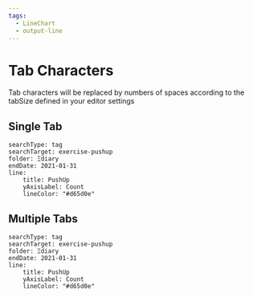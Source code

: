 ```yaml
---
tags:
  - LineChart
  - output-line
---
```

# Tab Characters

Tab characters will be replaced by numbers of spaces according to the tabSize defined in your editor settings

## Single Tab

```tracker
searchType: tag
searchTarget: exercise-pushup
folder: Ξdiary
endDate: 2021-01-31
line:
	title: PushUp
    yAxisLabel: Count
    lineColor: "#d65d0e"
```

## Multiple Tabs

```tracker
searchType: tag
searchTarget: exercise-pushup
folder: Ξdiary
endDate: 2021-01-31
line:
	title: PushUp
    yAxisLabel: Count
	lineColor: "#d65d0e"
```
